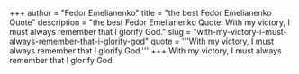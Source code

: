 +++
author = "Fedor Emelianenko"
title = "the best Fedor Emelianenko Quote"
description = "the best Fedor Emelianenko Quote: With my victory, I must always remember that I glorify God."
slug = "with-my-victory-i-must-always-remember-that-i-glorify-god"
quote = '''With my victory, I must always remember that I glorify God.'''
+++
With my victory, I must always remember that I glorify God.
